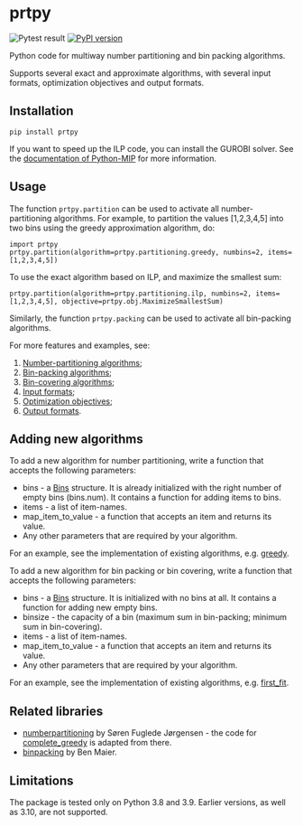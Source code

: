 # prtpy 

![Pytest result](https://github.com/erelsgl/prtpy/workflows/pytest/badge.svg)
[![PyPI version](https://badge.fury.io/py/prtpy.svg)](https://badge.fury.io/py/prtpy)

Python code for multiway number partitioning and bin packing algorithms.

Supports several exact and approximate algorithms, with several input formats, optimization objectives and output formats.

## Installation

    pip install prtpy

If you want to speed up the ILP code, you can install the GUROBI solver.
See the [documentation of Python-MIP](https://www.python-mip.com/) for more information.

## Usage

The function `prtpy.partition` can be used to activate all number-partitioning algorithms. For example, to partition the values [1,2,3,4,5] into two bins using the greedy approximation algorithm, do:

    import prtpy
    prtpy.partition(algorithm=prtpy.partitioning.greedy, numbins=2, items=[1,2,3,4,5])

To use the exact algorithm based on ILP, and maximize the smallest sum:

    prtpy.partition(algorithm=prtpy.partitioning.ilp, numbins=2, items=[1,2,3,4,5], objective=prtpy.obj.MaximizeSmallestSum)

Similarly, the function `prtpy.packing` can be used to activate all bin-packing algorithms.

For more features and examples, see:

1. [Number-partitioning algorithms](examples/partitioning_algorithms.md);
1. [Bin-packing algorithms](examples/packing_algorithms.md);
1. [Bin-covering algorithms](examples/covering_algorithms.md);
1. [Input formats](examples/input_formats.md);
1. [Optimization objectives](examples/objectives.md);
1. [Output formats](examples/output_formats.md).

## Adding new algorithms

To add a new algorithm for number partitioning, write a function that accepts the following parameters:

* bins - a [Bins](prtpy/bins.py) structure. It is already initialized with the right number of empty bins (bins.num). It contains a function for adding items to bins.
* items - a list of item-names.
* map_item_to_value - a function that accepts an item and returns its value.
* Any other parameters that are required by your algorithm.

For an example, see the implementation of existing algorithms, e.g. [greedy](prtpy/partitioning/greedy.py).

To add a new algorithm for bin packing or bin covering, write a function that accepts the following parameters:

* bins - a [Bins](prtpy/bins.py) structure. It is initialized with no bins at all. It contains a function for adding new empty bins.
* binsize - the capacity of a bin (maximum sum in bin-packing; minimum sum in bin-covering).
* items - a list of item-names.
* map_item_to_value - a function that accepts an item and returns its value.
* Any other parameters that are required by your algorithm.

For an example, see the implementation of existing algorithms, e.g. [first_fit](prtpy/packing/first_fit.py).



## Related libraries

* [numberpartitioning](https://github.com/fuglede/numberpartitioning) by Søren Fuglede Jørgensen - the code for [complete_greedy](prtpy/complete_greedy.py) is adapted from there.
* [binpacking](https://github.com/benmaier/binpacking) by Ben Maier.

## Limitations

The package is tested only on Python 3.8 and 3.9. Earlier versions, as well as 3.10, are not supported.


